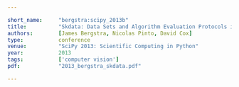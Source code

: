 ```yaml
---

short_name:     "bergstra:scipy_2013b"
title:          "Skdata: Data Sets and Algorithm Evaluation Protocols in Python"
authors:        [James Bergstra, Nicolas Pinto, David Cox]
type:           conference
venue:          "SciPy 2013: Scientific Computing in Python"
year:           2013
tags:           ['computer vision']
pdf:			"2013_bergstra_skdata.pdf"

---
```


